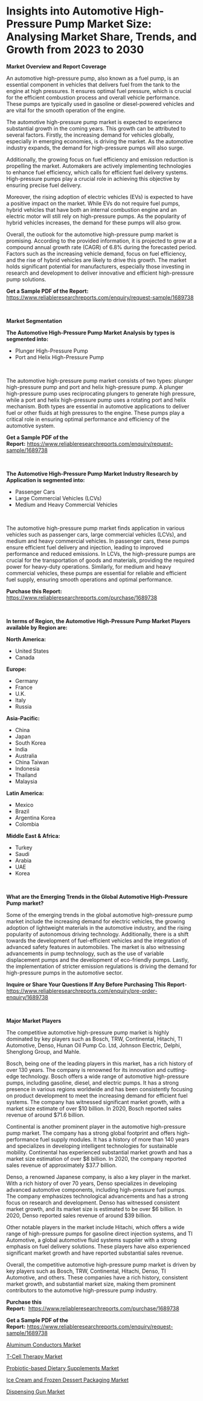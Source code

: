 <p><h1>Insights into Automotive High-Pressure Pump Market Size: Analysing Market Share, Trends, and Growth from 2023 to 2030</h1></p><p><strong>Market Overview and Report Coverage</strong></p>
<p><p>An automotive high-pressure pump, also known as a fuel pump, is an essential component in vehicles that delivers fuel from the tank to the engine at high pressures. It ensures optimal fuel pressure, which is crucial for the efficient combustion process and overall vehicle performance. These pumps are typically used in gasoline or diesel-powered vehicles and are vital for the smooth operation of the engine.</p><p>The automotive high-pressure pump market is expected to experience substantial growth in the coming years. This growth can be attributed to several factors. Firstly, the increasing demand for vehicles globally, especially in emerging economies, is driving the market. As the automotive industry expands, the demand for high-pressure pumps will also surge.</p><p>Additionally, the growing focus on fuel efficiency and emission reduction is propelling the market. Automakers are actively implementing technologies to enhance fuel efficiency, which calls for efficient fuel delivery systems. High-pressure pumps play a crucial role in achieving this objective by ensuring precise fuel delivery.</p><p>Moreover, the rising adoption of electric vehicles (EVs) is expected to have a positive impact on the market. While EVs do not require fuel pumps, hybrid vehicles that have both an internal combustion engine and an electric motor will still rely on high-pressure pumps. As the popularity of hybrid vehicles increases, the demand for these pumps will also grow.</p><p>Overall, the outlook for the automotive high-pressure pump market is promising. According to the provided information, it is projected to grow at a compound annual growth rate (CAGR) of 6.8% during the forecasted period. Factors such as the increasing vehicle demand, focus on fuel efficiency, and the rise of hybrid vehicles are likely to drive this growth. The market holds significant potential for manufacturers, especially those investing in research and development to deliver innovative and efficient high-pressure pump solutions.</p></p>
<p><strong>Get a Sample PDF of the Report:</strong> <a href="https://www.reliableresearchreports.com/enquiry/request-sample/1689738">https://www.reliableresearchreports.com/enquiry/request-sample/1689738</a></p>
<p>&nbsp;</p>
<p><strong>Market Segmentation</strong></p>
<p><strong>The Automotive High-Pressure Pump Market Analysis by types is segmented into:</strong></p>
<p><ul><li>Plunger High-Pressure Pump</li><li>Port and Helix High-Pressure Pump</li></ul></p>
<p>&nbsp;</p>
<p><p>The automotive high-pressure pump market consists of two types: plunger high-pressure pump and port and helix high-pressure pump. A plunger high-pressure pump uses reciprocating plungers to generate high pressure, while a port and helix high-pressure pump uses a rotating port and helix mechanism. Both types are essential in automotive applications to deliver fuel or other fluids at high pressures to the engine. These pumps play a critical role in ensuring optimal performance and efficiency of the automotive system.</p></p>
<p><strong>Get a Sample PDF of the Report:</strong>&nbsp;<a href="https://www.reliableresearchreports.com/enquiry/request-sample/1689738">https://www.reliableresearchreports.com/enquiry/request-sample/1689738</a></p>
<p>&nbsp;</p>
<p><strong>The Automotive High-Pressure Pump Market Industry Research by Application is segmented into:</strong></p>
<p><ul><li>Passenger Cars</li><li>Large Commercial Vehicles (LCVs)</li><li>Medium and Heavy Commercial Vehicles</li></ul></p>
<p>&nbsp;</p>
<p><p>The automotive high-pressure pump market finds application in various vehicles such as passenger cars, large commercial vehicles (LCVs), and medium and heavy commercial vehicles. In passenger cars, these pumps ensure efficient fuel delivery and injection, leading to improved performance and reduced emissions. In LCVs, the high-pressure pumps are crucial for the transportation of goods and materials, providing the required power for heavy-duty operations. Similarly, for medium and heavy commercial vehicles, these pumps are essential for reliable and efficient fuel supply, ensuring smooth operations and optimal performance.</p></p>
<p><strong>Purchase this Report:</strong>&nbsp; <a href="https://www.reliableresearchreports.com/purchase/1689738">https://www.reliableresearchreports.com/purchase/1689738</a></p>
<p>&nbsp;</p>
<p><strong>In terms of Region, the Automotive High-Pressure Pump Market Players available by Region are:</strong></p>
<p>
    <p> <strong> North America: </strong>
        <ul>
            <li>United States</li>
            <li>Canada</li>
        </ul>
        </p> 
    <p> <strong> Europe: </strong>
        <ul>
            <li>Germany</li>
            <li>France</li>
            <li>U.K.</li>
            <li>Italy</li>
            <li>Russia</li>
        </ul>
        </p> 
    <p> <strong> Asia-Pacific: </strong>
        <ul>
            <li>China</li>
            <li>Japan</li>
            <li>South Korea</li>
            <li>India</li>
            <li>Australia</li>
            <li>China Taiwan</li>
            <li>Indonesia</li>
            <li>Thailand</li>
            <li>Malaysia</li>
        </ul>
        </p> 
    <p> <strong> Latin America: </strong>
        <ul>
            <li>Mexico</li>
            <li>Brazil</li>
            <li>Argentina Korea</li>
            <li>Colombia</li>
        </ul>
        </p> 
    <p> <strong> Middle East & Africa: </strong>
        <ul>
            <li>Turkey</li>
            <li>Saudi</li>
            <li>Arabia</li>
            <li>UAE</li>
            <li>Korea</li>
        </ul>
    </p>
    </p>
<p>&nbsp;</p>
<p><strong>What are the Emerging Trends in the Global Automotive High-Pressure Pump market?</strong></p>
<p><p>Some of the emerging trends in the global automotive high-pressure pump market include the increasing demand for electric vehicles, the growing adoption of lightweight materials in the automotive industry, and the rising popularity of autonomous driving technology. Additionally, there is a shift towards the development of fuel-efficient vehicles and the integration of advanced safety features in automobiles. The market is also witnessing advancements in pump technology, such as the use of variable displacement pumps and the development of eco-friendly pumps. Lastly, the implementation of stricter emission regulations is driving the demand for high-pressure pumps in the automotive sector.</p></p>
<p><strong>Inquire or Share Your Questions If Any Before Purchasing This Report</strong>- <a href="https://www.reliableresearchreports.com/enquiry/pre-order-enquiry/1689738">https://www.reliableresearchreports.com/enquiry/pre-order-enquiry/1689738</a></p>
<p>&nbsp;</p>
<p><strong>Major Market Players</strong></p>
<p><p>The competitive automotive high-pressure pump market is highly dominated by key players such as Bosch, TRW, Continental, Hitachi, TI Automotive, Denso, Hunan Oil Pump Co. Ltd, Johnson Electric, Delphi, Shenglong Group, and Mahle.</p><p>Bosch, being one of the leading players in this market, has a rich history of over 130 years. The company is renowned for its innovation and cutting-edge technology. Bosch offers a wide range of automotive high-pressure pumps, including gasoline, diesel, and electric pumps. It has a strong presence in various regions worldwide and has been consistently focusing on product development to meet the increasing demand for efficient fuel systems. The company has witnessed significant market growth, with a market size estimate of over $10 billion. In 2020, Bosch reported sales revenue of around $71.6 billion.</p><p>Continental is another prominent player in the automotive high-pressure pump market. The company has a strong global footprint and offers high-performance fuel supply modules. It has a history of more than 140 years and specializes in developing intelligent technologies for sustainable mobility. Continental has experienced substantial market growth and has a market size estimation of over $8 billion. In 2020, the company reported sales revenue of approximately $37.7 billion.</p><p>Denso, a renowned Japanese company, is also a key player in the market. With a rich history of over 70 years, Denso specializes in developing advanced automotive components, including high-pressure fuel pumps. The company emphasizes technological advancements and has a strong focus on research and development. Denso has witnessed consistent market growth, and its market size is estimated to be over $6 billion. In 2020, Denso reported sales revenue of around $39 billion.</p><p>Other notable players in the market include Hitachi, which offers a wide range of high-pressure pumps for gasoline direct injection systems, and TI Automotive, a global automotive fluid systems supplier with a strong emphasis on fuel delivery solutions. These players have also experienced significant market growth and have reported substantial sales revenue.</p><p>Overall, the competitive automotive high-pressure pump market is driven by key players such as Bosch, TRW, Continental, Hitachi, Denso, TI Automotive, and others. These companies have a rich history, consistent market growth, and substantial market size, making them prominent contributors to the automotive high-pressure pump industry.</p></p>
<p><strong>Purchase this Report:</strong>&nbsp;&nbsp;<a href="https://www.reliableresearchreports.com/purchase/1689738">https://www.reliableresearchreports.com/purchase/1689738</a></p>
<p></p>
<p><strong>Get a Sample PDF of the Report:</strong>&nbsp;<a href="https://www.reliableresearchreports.com/enquiry/request-sample/1689738">https://www.reliableresearchreports.com/enquiry/request-sample/1689738</a></p>
<p><p><a href="https://medium.com/@sachintenrp23/aluminum-conductors-market-the-key-to-successful-business-strategy-forecast-till-2030-9f6c5cf3196a">Aluminum Conductors Market</a></p><p><a href="https://www.linkedin.com/pulse/t-cell-therapy-market-size-2023-2030-global-industrial-qpytf/">T-Cell Therapy Market</a></p><p><a href="https://medium.com/@sureshrainarp23/probiotic-based-dietary-supplements-market-the-key-to-successful-business-strategy-forecast-till-9b8802259e50">Probiotic-based Dietary Supplements Market</a></p><p><a href="https://www.linkedin.com/pulse/ice-cream-frozen-dessert-packaging-market-size-2023--08kle/">Ice Cream and Frozen Dessert Packaging Market</a></p><p><a href="https://github.com/BryceTownsendr/Market-Research-Report-List-1/blob/main/dispensing-gun-market.md">Dispensing Gun Market</a></p></p>